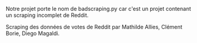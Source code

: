 Notre projet porte le nom de badscraping.py car c'est un projet contenant un scraping incomplet de Reddit.

Scraping des données de votes de Reddit par Mathilde Allies, Clément Borie, Diego Magaldi.

